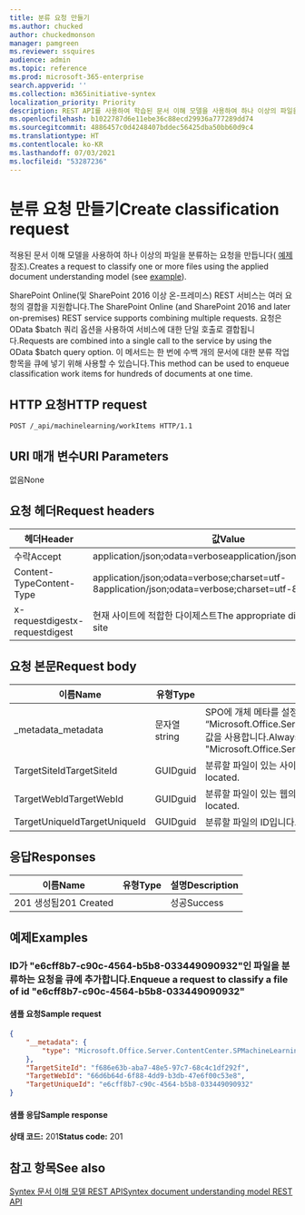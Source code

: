 ```yaml
---
title: 분류 요청 만들기
ms.author: chucked
author: chuckedmonson
manager: pamgreen
ms.reviewer: ssquires
audience: admin
ms.topic: reference
ms.prod: microsoft-365-enterprise
search.appverid: ''
ms.collection: m365initiative-syntex
localization_priority: Priority
description: REST API를 사용하여 학습된 문서 이해 모델을 사용하여 하나 이상의 파일을 분류하는 요청을 만듭니다.
ms.openlocfilehash: b1022787d6e11ebe36c88ecd29936a777289dd74
ms.sourcegitcommit: 4886457c0d4248407bddec56425dba50bb60d9c4
ms.translationtype: HT
ms.contentlocale: ko-KR
ms.lasthandoff: 07/03/2021
ms.locfileid: "53287236"
---
```

# <a name="create-classification-request"></a><span data-ttu-id="b481c-103">분류 요청 만들기</span><span class="sxs-lookup"><span data-stu-id="b481c-103">Create classification request</span></span>

<span data-ttu-id="b481c-104">적용된 문서 이해 모델을 사용하여 하나 이상의 파일을 분류하는 요청을 만듭니다( [예제](rest-createclassificationrequest.md#examples)참조).</span><span class="sxs-lookup"><span data-stu-id="b481c-104">Creates a request to classify one or more files using the applied document understanding model (see [example](rest-createclassificationrequest.md#examples)).</span></span>

<span data-ttu-id="b481c-105">SharePoint Online(및 SharePoint 2016 이상 온-프레미스) REST 서비스는 여러 요청의 결합을 지원합니다.</span><span class="sxs-lookup"><span data-stu-id="b481c-105">The SharePoint Online (and SharePoint 2016 and later on-premises) REST service supports combining multiple requests.</span></span> <span data-ttu-id="b481c-106">요청은 OData $batch 쿼리 옵션을 사용하여 서비스에 대한 단일 호출로 결합됩니다.</span><span class="sxs-lookup"><span data-stu-id="b481c-106">Requests are combined into a single call to the service by using the OData $batch query option.</span></span> <span data-ttu-id="b481c-107">이 메서드는 한 번에 수백 개의 문서에 대한 분류 작업 항목을 큐에 넣기 위해 사용할 수 있습니다.</span><span class="sxs-lookup"><span data-stu-id="b481c-107">This method can be used to enqueue classification work items for hundreds of documents at one time.</span></span>

## <a name="http-request"></a><span data-ttu-id="b481c-108">HTTP 요청</span><span class="sxs-lookup"><span data-stu-id="b481c-108">HTTP request</span></span>

```http
POST /_api/machinelearning/workItems HTTP/1.1
```
## <a name="uri-parameters"></a><span data-ttu-id="b481c-109">URI 매개 변수</span><span class="sxs-lookup"><span data-stu-id="b481c-109">URI Parameters</span></span>

<span data-ttu-id="b481c-110">없음</span><span class="sxs-lookup"><span data-stu-id="b481c-110">None</span></span>

## <a name="request-headers"></a><span data-ttu-id="b481c-111">요청 헤더</span><span class="sxs-lookup"><span data-stu-id="b481c-111">Request headers</span></span>

| <span data-ttu-id="b481c-112">헤더</span><span class="sxs-lookup"><span data-stu-id="b481c-112">Header</span></span> | <span data-ttu-id="b481c-113">값</span><span class="sxs-lookup"><span data-stu-id="b481c-113">Value</span></span> |
|--------|-------|
|<span data-ttu-id="b481c-114">수락</span><span class="sxs-lookup"><span data-stu-id="b481c-114">Accept</span></span>|<span data-ttu-id="b481c-115">application/json;odata=verbose</span><span class="sxs-lookup"><span data-stu-id="b481c-115">application/json;odata=verbose</span></span>|
|<span data-ttu-id="b481c-116">Content-Type</span><span class="sxs-lookup"><span data-stu-id="b481c-116">Content-Type</span></span>|<span data-ttu-id="b481c-117">application/json;odata=verbose;charset=utf-8</span><span class="sxs-lookup"><span data-stu-id="b481c-117">application/json;odata=verbose;charset=utf-8</span></span>|
|<span data-ttu-id="b481c-118">x-requestdigest</span><span class="sxs-lookup"><span data-stu-id="b481c-118">x-requestdigest</span></span>|<span data-ttu-id="b481c-119">현재 사이트에 적합한 다이제스트</span><span class="sxs-lookup"><span data-stu-id="b481c-119">The appropriate digest for current site</span></span>|

## <a name="request-body"></a><span data-ttu-id="b481c-120">요청 본문</span><span class="sxs-lookup"><span data-stu-id="b481c-120">Request body</span></span>

|<span data-ttu-id="b481c-121">이름</span><span class="sxs-lookup"><span data-stu-id="b481c-121">Name</span></span>    |<span data-ttu-id="b481c-122">유형</span><span class="sxs-lookup"><span data-stu-id="b481c-122">Type</span></span>   |<span data-ttu-id="b481c-123">설명</span><span class="sxs-lookup"><span data-stu-id="b481c-123">Description</span></span> |
|--------|-------|------------|
|<span data-ttu-id="b481c-124">_metadata</span><span class="sxs-lookup"><span data-stu-id="b481c-124">_metadata</span></span>|<span data-ttu-id="b481c-125">문자열</span><span class="sxs-lookup"><span data-stu-id="b481c-125">string</span></span> |<span data-ttu-id="b481c-126">SPO에 개체 메타를 설정합니다.</span><span class="sxs-lookup"><span data-stu-id="b481c-126">Set the object meta on the SPO.</span></span> <span data-ttu-id="b481c-127">항상 {“type”: “Microsoft.Office.Server.ContentCenter.SPMachineLearningWorkItemEntityData”} 값을 사용합니다.</span><span class="sxs-lookup"><span data-stu-id="b481c-127">Always use the value: {"type": "Microsoft.Office.Server.ContentCenter.SPMachineLearningWorkItemEntityData"}.</span></span> |
|<span data-ttu-id="b481c-128">TargetSiteId</span><span class="sxs-lookup"><span data-stu-id="b481c-128">TargetSiteId</span></span>|<span data-ttu-id="b481c-129">GUID</span><span class="sxs-lookup"><span data-stu-id="b481c-129">guid</span></span>|<span data-ttu-id="b481c-130">분류할 파일이 있는 사이트의 ID입니다.</span><span class="sxs-lookup"><span data-stu-id="b481c-130">The id of the site where the file to classify is located.</span></span>|
|<span data-ttu-id="b481c-131">TargetWebId</span><span class="sxs-lookup"><span data-stu-id="b481c-131">TargetWebId</span></span>|<span data-ttu-id="b481c-132">GUID</span><span class="sxs-lookup"><span data-stu-id="b481c-132">guid</span></span>|<span data-ttu-id="b481c-133">분류할 파일이 있는 웹의 ID입니다.</span><span class="sxs-lookup"><span data-stu-id="b481c-133">The id of the web where the file to classify is located.</span></span>|
|<span data-ttu-id="b481c-134">TargetUniqueId</span><span class="sxs-lookup"><span data-stu-id="b481c-134">TargetUniqueId</span></span>|<span data-ttu-id="b481c-135">GUID</span><span class="sxs-lookup"><span data-stu-id="b481c-135">guid</span></span>|<span data-ttu-id="b481c-136">분류할 파일의 ID입니다.</span><span class="sxs-lookup"><span data-stu-id="b481c-136">The id of the file to classify.</span></span>|

## <a name="responses"></a><span data-ttu-id="b481c-137">응답</span><span class="sxs-lookup"><span data-stu-id="b481c-137">Responses</span></span>

| <span data-ttu-id="b481c-138">이름</span><span class="sxs-lookup"><span data-stu-id="b481c-138">Name</span></span>   | <span data-ttu-id="b481c-139">유형</span><span class="sxs-lookup"><span data-stu-id="b481c-139">Type</span></span>  | <span data-ttu-id="b481c-140">설명</span><span class="sxs-lookup"><span data-stu-id="b481c-140">Description</span></span>|
|--------|-------|------------|
|<span data-ttu-id="b481c-141">201 생성됨</span><span class="sxs-lookup"><span data-stu-id="b481c-141">201 Created</span></span>| |<span data-ttu-id="b481c-142">성공</span><span class="sxs-lookup"><span data-stu-id="b481c-142">Success</span></span>|

## <a name="examples"></a><span data-ttu-id="b481c-143">예제</span><span class="sxs-lookup"><span data-stu-id="b481c-143">Examples</span></span>

### <a name="enqueue-a-request-to-classify-a-file-of-id-e6cff8b7-c90c-4564-b5b8-033449090932"></a><span data-ttu-id="b481c-144">ID가 "e6cff8b7-c90c-4564-b5b8-033449090932"인 파일을 분류하는 요청을 큐에 추가합니다.</span><span class="sxs-lookup"><span data-stu-id="b481c-144">Enqueue a request to classify a file of id "e6cff8b7-c90c-4564-b5b8-033449090932"</span></span>

#### <a name="sample-request"></a><span data-ttu-id="b481c-145">샘플 요청</span><span class="sxs-lookup"><span data-stu-id="b481c-145">Sample request</span></span>

```JSON
{
    "__metadata": {
        "type": "Microsoft.Office.Server.ContentCenter.SPMachineLearningWorkItemEntityData"
    },
    "TargetSiteId": "f686e63b-aba7-48e5-97c7-68c4c1df292f",
    "TargetWebId": "66d6b64d-6f88-4dd9-b3db-47e6f00c53e8",
    "TargetUniqueId": "e6cff8b7-c90c-4564-b5b8-033449090932"
}
```

#### <a name="sample-response"></a><span data-ttu-id="b481c-146">샘플 응답</span><span class="sxs-lookup"><span data-stu-id="b481c-146">Sample response</span></span>

<span data-ttu-id="b481c-147">**상태 코드:** 201</span><span class="sxs-lookup"><span data-stu-id="b481c-147">**Status code:** 201</span></span>

## <a name="see-also"></a><span data-ttu-id="b481c-148">참고 항목</span><span class="sxs-lookup"><span data-stu-id="b481c-148">See also</span></span>

[<span data-ttu-id="b481c-149">Syntex 문서 이해 모델 REST API</span><span class="sxs-lookup"><span data-stu-id="b481c-149">Syntex document understanding model REST API</span></span>](syntex-model-rest-api.md)
